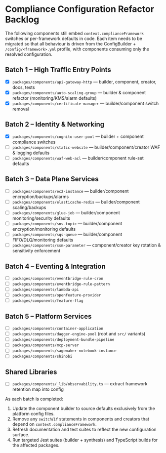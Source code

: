 # Compliance Configuration Refactor Backlog

The following components still embed `context.complianceFramework` switches or per-framework defaults in code. Each item needs to be migrated so that all behaviour is driven from the ConfigBuilder + `/config/<framework>.yml` profile, with components consuming only the resolved configuration.

## Batch 1 – High Traffic Entry Points
- [x] `packages/components/api-gateway-http` — builder, component, creator, docs, tests
- [x] `packages/components/auto-scaling-group` — builder & component refactor (monitoring/KMS/alarm defaults)
- [x] `packages/components/certificate-manager` — builder/component switch removal

## Batch 2 – Identity & Networking
- [x] `packages/components/cognito-user-pool` — builder + component compliance switches
- [ ] `packages/components/static-website` — builder/component/creator WAF & logging defaults
- [ ] `packages/components/waf-web-acl` — builder/component rule-set defaults

## Batch 3 – Data Plane Services
- [ ] `packages/components/ec2-instance` — builder/component encryption/backups/alarms
- [ ] `packages/components/elasticache-redis` — builder/component scaling/backups
- [ ] `packages/components/glue-job` — builder/component monitoring/security defaults
- [ ] `packages/components/sns-topic` — builder/component encryption/monitoring defaults
- [ ] `packages/components/sqs-queue` — builder/component FIFO/DLQ/monitoring defaults
- [ ] `packages/components/ssm-parameter` — component/creator key rotation & sensitivity enforcement

## Batch 4 – Eventing & Integration
- [ ] `packages/components/eventbridge-rule-cron`
- [ ] `packages/components/eventbridge-rule-pattern`
- [ ] `packages/components/lambda-api`
- [ ] `packages/components/openfeature-provider`
- [ ] `packages/components/feature-flag`

## Batch 5 – Platform Services
- [ ] `packages/components/container-application`
- [ ] `packages/components/dagger-engine-pool` (root and `src/` variants)
- [ ] `packages/components/deployment-bundle-pipeline`
- [ ] `packages/components/mcp-server`
- [ ] `packages/components/sagemaker-notebook-instance`
- [ ] `packages/components/shinobi`

## Shared Libraries
- [ ] `packages/components/_lib/observability.ts` — extract framework retention map into config

As each batch is completed:
1. Update the component builder to source defaults exclusively from the platform config files.
2. Remove any `switch`/`if` statements in components and creators that depend on `context.complianceFramework`.
3. Refresh documentation and test suites to reflect the new configuration surface.
4. Run targeted Jest suites (builder + synthesis) and TypeScript builds for the affected packages.
